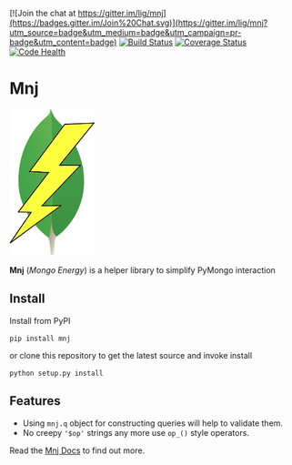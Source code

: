 [![Join the chat at https://gitter.im/lig/mnj](https://badges.gitter.im/Join%20Chat.svg)](https://gitter.im/lig/mnj?utm_source=badge&utm_medium=badge&utm_campaign=pr-badge&utm_content=badge)
[![Build Status](https://travis-ci.org/lig/mnj.svg?branch=develop)](https://travis-ci.org/lig/mnj)
[![Coverage Status](https://coveralls.io/repos/github/lig/mnj/badge.svg?branch=develop)](https://coveralls.io/github/lig/mnj?branch=develop)
[![Code Health](https://landscape.io/github/lig/mnj/develop/landscape.svg?style=flat)](https://landscape.io/github/lig/mnj/develop)

# Mnj

![Mnj Logo](logo150.png)

**Mnj** (_Mongo Energy_) is a helper library to simplify PyMongo interaction

## Install
Install from PyPI

    pip install mnj

or clone this repository to get the latest source and invoke install

    python setup.py install

## Features
* Using `mnj.q` object for constructing queries will help to validate them.
* No creepy `'$op'` strings any more use `op_()` style operators.

Read the [Mnj Docs](http://mnj.readthedocs.io/) to find out more. 
